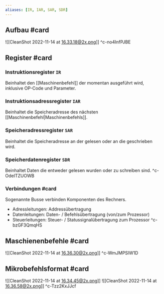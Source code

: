 ```yaml
---
aliases: [IR, IAR, SAR, SDR]
---
```

## Aufbau #card 
![[CleanShot 2022-11-14 at 16.33.18@2x.png]]
^c-no4InfPJBE

## Register #card
### Instruktionsregister `IR`
Beinhaltet den [[Maschinenbefehl]] der momentan ausgeführt wird, inklusive OP-Code und Parameter.

### Instruktionsadressregister `IAR`
Beinhaltet die Speicheradresse des nächsten [[Maschinenbefehl|Maschinenbefehls]].

### Speicheradressregister `SAR`
Beinhaltet die Speicheradresse an der gelesen oder an die geschrieben wird.

### Speicherdatenregister `SDR`
Beinhaltet Daten die entweder gelesen wurden oder zu schreiben sind.
^c-OdeITZUOWB

### Verbindungen #card
Sogenannte Busse verbinden Komponenten des Rechners.
- Adressleitungen: Addressübertragung
- Datenleitungen: Daten- / Befehlsübertragung (von/zum Prozessor)
- Steuerleitungen: Steuer- / Statussignalübertragung zum Prozessor
^c-bzGF3QmqHS

## Maschienenbefehle #card 
![[CleanShot 2022-11-14 at 16.36.30@2x.png]]
^c-WmJMPSlW1D

## Mikrobefehlsformat #card 
![[CleanShot 2022-11-14 at 16.34.45@2x.png]]
![[CleanShot 2022-11-14 at 16.36.58@2x.png]]
^c-Tzz2KxJJcf
